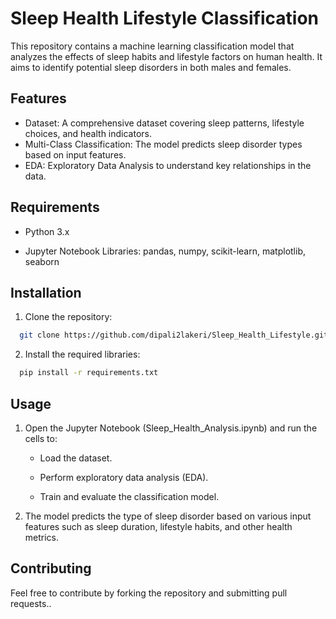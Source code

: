 # Sleep Health Lifestyle Classification

This repository contains a machine learning classification model that analyzes the effects of sleep habits and lifestyle factors on human health. It aims to identify potential sleep disorders in both males and females.


## Features

- Dataset: A comprehensive dataset covering sleep patterns, lifestyle choices, and health indicators.
- Multi-Class Classification: The model predicts sleep disorder types based on input features.
- EDA: Exploratory Data Analysis to understand key relationships in the data.



## Requirements

- Python 3.x

- Jupyter Notebook
Libraries: pandas, numpy, scikit-learn, matplotlib, seaborn
## Installation

1. Clone the repository:


```bash
  git clone https://github.com/dipali2lakeri/Sleep_Health_Lifestyle.git
```

2. Install the required libraries:

```bash
  pip install -r requirements.txt
```
## Usage

1. Open the Jupyter Notebook (Sleep_Health_Analysis.ipynb) and run the cells to:

      - Load the dataset.

      - Perform exploratory data analysis (EDA).

      - Train and evaluate the classification model.

2. The model predicts the type of sleep disorder based on various input features such as sleep duration, lifestyle habits, and other health metrics.
## Contributing

Feel free to contribute by forking the repository and submitting pull requests..
